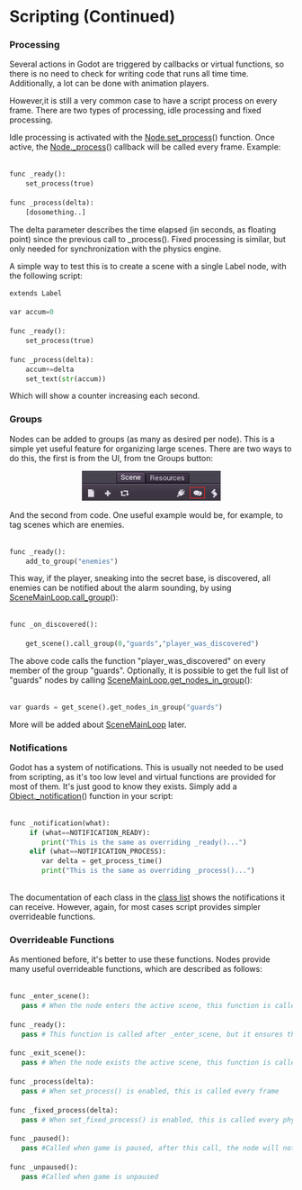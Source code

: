 # Scripting (Continued)

### Processing

Several actions in Godot are triggered by callbacks or virtual functions, so there is no need to check for writing code that runs all time time. Additionally, a lot can be done with animation players.

However,it is still a very common case to have a script process on every frame. There are two types of processing, idle processing and fixed processing.

Idle processing is activated with the [Node.set_process](class_node#set_process)() function. Once active, the [Node._process](class_node#set_process)() callback will be called every frame. Example:

```python

func _ready():
	set_process(true)

func _process(delta):
	[dosomething..]

```
The delta parameter describes the time elapsed (in seconds, as floating point) since the previous call to _process().
Fixed processing is similar, but only needed for synchronization with the physics engine.

A simple way to test this is to create a scene with a single Label node, with the following script:

```python 
extends Label

var accum=0

func _ready():
	set_process(true)

func _process(delta):
	accum+=delta
	set_text(str(accum))

```

Which will show a counter increasing each second.

### Groups

Nodes can be added to groups (as many as desired per node). This is a simple yet useful feature for organizing large scenes. There are two ways to do this, the first is from the UI, from tne Groups button:

<p align="center"><img src="images/groups.png"></p>

And the second from code. One useful example would be, for example, to tag scenes which are enemies. 

```python 

func _ready():
	add_to_group("enemies")

```

This way, if the player, sneaking into the secret base, is discovered, all enemies can be notified about the alarm sounding, by using [SceneMainLoop.call_group](class_scenemainloop#call_group)():

```python 

func _on_discovered():

	get_scene().call_group(0,"guards","player_was_discovered")

```

The above code calls the function "player_was_discovered" on every member of the group "guards".
Optionally, it is possible to get the full list of "guards" nodes by calling [SceneMainLoop.get_nodes_in_group](class_scenemainloop#get_nodes_in_group)():

```python

var guards = get_scene().get_nodes_in_group("guards")

```

More will be added about [SceneMainLoop](class_scenemainloop) later.


### Notifications

Godot has a system of notifications. This is usually not needed to be used from scripting, as it's too low level and virtual functions are provided for most of them. It's just good to know they exists. Simply add a [Object._notification](class_object#_notification)() function in your script:

```python

func _notification(what):
     if (what==NOTIFICATION_READY):
        print("This is the same as overriding _ready()...")
     elif (what==NOTIFICATION_PROCESS):     
        var delta = get_process_time()
        print("This is the same as overriding _process()...")
        
```

The documentation of each class in the [class list](class_class_list) shows the notifications it can receive. However, again, for most cases script provides simpler overrideable functions.

### Overrideable Functions

As mentioned before, it's better to use these functions. Nodes provide many useful overrideable functions, which are described as follows:

```python

func _enter_scene():
   pass # When the node enters the active scene, this function is called. Children nodes have not entered the active scene yet. In general, it's better to use _ready() for most cases.

func _ready():
   pass # This function is called after _enter_scene, but it ensures that all children nodes have also entered the active scene, and they are all functional.
   
func _exit_scene():
   pass # When the node exists the active scene, this function is called. Children nodes have all exited the active scene at this point.
   
func _process(delta):
   pass # When set_process() is enabled, this is called every frame

func _fixed_process(delta):
   pass # When set_fixed_process() is enabled, this is called every physics frame
   
func _paused():
   pass #Called when game is paused, after this call, the node will not receive any more process callbacks
   
func _unpaused():
   pass #Called when game is unpaused   
   
```


